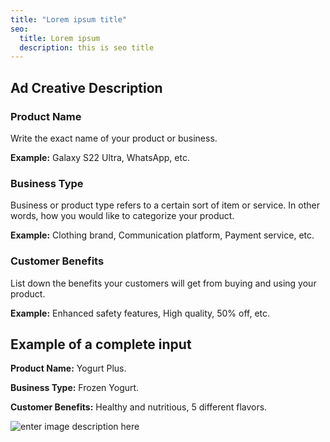 ```yaml
---
title: "Lorem ipsum title"
seo:
  title: Lorem ipsum
  description: this is seo title
---
```


## Ad Creative Description

### **Product Name**

Write the exact name of your product or business.

**Example:** Galaxy S22 Ultra, WhatsApp, etc.

### **Business Type**

Business or product type refers to a certain sort of item or service. In other words, how you would like to categorize your product.

**Example:** Clothing brand, Communication platform, Payment service, etc.

### **Customer Benefits**

List down the benefits your customers will get from buying and using your product.

**Example:** Enhanced safety features, High quality, 50% off, etc.

## Example of a complete input

**Product Name:** Yogurt Plus.

**Business Type:** Frozen Yogurt.

**Customer Benefits:** Healthy and nutritious, 5 different flavors.

![enter image description here](https://copywriterpro-ai-tools.s3.amazonaws.com/Ad+Creative+Description.png)
